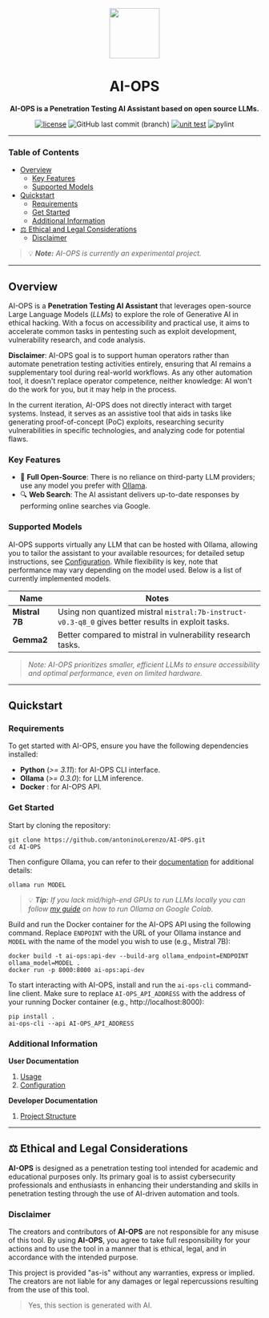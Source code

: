 
<div align="center">

   <img src="./static/logo_nobg.png" style="width:100px">
  <h1>AI-OPS</h1>
  <p><strong>AI-OPS is a Penetration Testing AI Assistant based on open source LLMs.</strong></p>
  
  [![license](https://img.shields.io/badge/LICENSE-MIT-<COLOR>.svg)](https://shields.io/)
  ![GitHub last commit (branch)](https://img.shields.io/github/last-commit/antoninoLorenzo/AI-OPS/main)
  [![unit test](https://img.shields.io/badge/Unit%20Test-passing-<COLOR>.svg)](https://shields.io/) 
  ![pylint](https://img.shields.io/badge/PyLint-8.29-yellow) 


</div>

---

### Table of Contents
- [Overview](#overview)
  - [Key Features](#key-features)
  - [Supported Models](#supported-models)
- [Quickstart](#quickstart)
  - [Requirements](#requirements)
  - [Get Started](#get-started)
  - [Additional Information](#additional-information)
- [⚖️ Ethical and Legal Considerations](#️-ethical-and-legal-considerations)
  - [Disclaimer](#disclaimer)

> 💡 ***Note:** AI-OPS is currently an experimental project.*

---

## Overview

AI-OPS is a **Penetration Testing AI Assistant** that leverages open-source Large Language Models (*LLMs*)
to explore the role of Generative AI in ethical hacking. With a focus on accessibility and practical use, it 
aims to accelerate common tasks in pentesting such as exploit development, vulnerability research, and code analysis.

**Disclaimer**: AI-OPS goal is to support human operators rather than automate penetration testing activities entirely, 
ensuring that AI remains a supplementary tool during real-world workflows. As any other automation tool, it doesn't 
replace operator competence, neither knowledge: AI won't do the work for you, but it may help in the process.

In the current iteration, AI-OPS does not  directly interact with target systems. Instead, it serves as an assistive tool that aids in tasks like generating 
proof-of-concept (PoC) exploits, researching security vulnerabilities in specific technologies, and analyzing code for potential flaws.

### Key Features

- 🚀 **Full Open-Source**: There is no reliance on third-party LLM providers; use any model you prefer with [Ollama](https://github.com/ollama/ollama).
- 🔍 **Web Search**: The AI assistant delivers up-to-date responses by performing online searches via Google.

<!--
### ▶️ Demo

TODO

-->


### Supported Models

AI-OPS supports virtually any LLM that can be hosted with Ollama, allowing you to tailor the assistant to your 
available resources; for detailed setup instructions, see [Configuration](./docs/user/2.Configuration.md).
While flexibility is key, note that performance may vary depending on the model used. Below is a list of currently implemented models.

| Name           | Notes                                                                                              |
|----------------|----------------------------------------------------------------------------------------------------|
| **Mistral 7B** | Using non quantized mistral `mistral:7b-instruct-v0.3-q8_0` gives better results in exploit tasks. |
| **Gemma2**     | Better compared to mistral in vulnerability research tasks.                                        |

> *Note: AI-OPS prioritizes smaller, efficient LLMs to ensure accessibility and optimal performance, even on limited hardware.*

---

## Quickstart

### Requirements

To get started with AI-OPS, ensure you have the following dependencies installed:
- **Python** (*>= 3.11*): for AI-OPS CLI interface. 
- **Ollama** (*>= 0.3.0*): for LLM inference.
- **Docker** : for AI-OPS API.

### Get Started

Start by cloning the repository:
```
git clone https://github.com/antoninoLorenzo/AI-OPS.git
cd AI-OPS
```

Then configure Ollama, you can refer to their [documentation](https://github.com/ollama/ollama/blob/main/docs/README.md) for additional
details:
```
ollama run MODEL
```
> 💡 ***Tip:** If you lack mid/high-end GPUs to run LLMs locally you can follow [my guide](https://github.com/antoninoLorenzo/Ollama-on-Colab-with-ngrok) on how to run Ollama on Google Colab.*

Build and run the Docker container for the AI-OPS API using the following command. Replace `ENDPOINT` with the URL of your 
Ollama instance and `MODEL` with the name of the model you wish to use (e.g., Mistral 7B):

```
docker build -t ai-ops:api-dev --build-arg ollama_endpoint=ENDPOINT ollama_model=MODEL .
docker run -p 8000:8000 ai-ops:api-dev
```

To start interacting with AI-OPS, install and run the `ai-ops-cli` command-line client. Make sure to 
replace `AI-OPS_API_ADDRESS` with the address of your running Docker container (e.g., http://localhost:8000):
```
pip install .
ai-ops-cli --api AI-OPS_API_ADDRESS
```

### Additional Information

**User Documentation**
1. [Usage](./docs/user/1.Usage.md)
2. [Configuration](./docs/user/2.Configuration.md)

**Developer Documentation**
1. [Project Structure](./docs/development/1.Project%20Structure.md)

---

## ⚖️ Ethical and Legal Considerations

**AI-OPS** is designed as a penetration testing tool intended for academic and educational purposes only. Its primary goal is to assist cybersecurity professionals and enthusiasts in enhancing their understanding and skills in penetration testing through the use of AI-driven automation and tools.

### Disclaimer

The creators and contributors of **AI-OPS** are not responsible for any misuse of this tool. By using **AI-OPS**, you agree to take full responsibility for your actions and to use the tool in a manner that is ethical, legal, and in accordance with the intended purpose.

This project is provided "as-is" without any warranties, express or implied. The creators are not liable for any damages or legal repercussions resulting from the use of this tool.

> Yes, this section is generated with AI.
